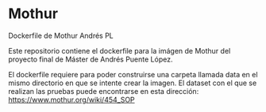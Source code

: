 # Mothur
Dockerfile de Mothur Andrés PL

Este repositorio contiene el dockerfile para la imágen de Mothur del proyecto final de Máster de Andrés Puente López. 

El dockerfile requiere para poder construirse una carpeta llamada data en el mismo directorio en que se intente crear la imagen. 
El dataset con el que se realizan las pruebas puede encontrarse en esta dirección: https://www.mothur.org/wiki/454_SOP
